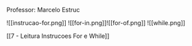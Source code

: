 Professor: Marcelo Estruc

![[instrucao-for.png]]
![[for-in.png]]![[for-of.png]]
![[while.png]]

[[7 - Leitura Instrucoes For e While]]